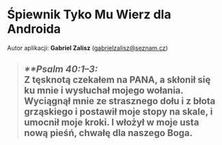 Śpiewnik **Tyko Mu Wierz** dla Androida
===================================

Autor aplikacji: **Gabriel Zalisz** (gabrielzalisz@seznam.cz)

> ## **_**Psalm 40:1–3:_** <br />Z tęsknotą czekałem na PANA, a skłonił się ku mnie i wysłuchał mojego wołania. Wyciągnął mnie ze strasznego dołu i z błota grząskiego i postawił moje stopy na skale, i umocnił moje kroki. I włożył w moje usta nową pieśń, chwałę dla naszego Boga. 